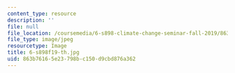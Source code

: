 ```yaml
---
content_type: resource
description: ''
file: null
file_location: /coursemedia/6-s898-climate-change-seminar-fall-2019/863b76165e23798bc150d9cbd876a362_6-s898f19-th.jpg
file_type: image/jpeg
resourcetype: Image
title: 6-s898f19-th.jpg
uid: 863b7616-5e23-798b-c150-d9cbd876a362
---
```

